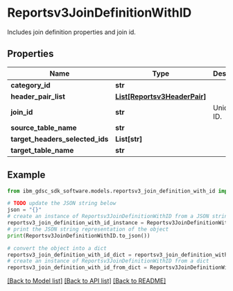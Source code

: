 # Reportsv3JoinDefinitionWithID

Includes join definition properties and join id.

## Properties

Name | Type | Description | Notes
------------ | ------------- | ------------- | -------------
**category_id** | **str** |  | [optional] 
**header_pair_list** | [**List[Reportsv3HeaderPair]**](Reportsv3HeaderPair.md) |  | [optional] 
**join_id** | **str** | Unique join ID. | [optional] 
**source_table_name** | **str** |  | [optional] 
**target_headers_selected_ids** | **List[str]** |  | [optional] 
**target_table_name** | **str** |  | [optional] 

## Example

```python
from ibm_gdsc_sdk_software.models.reportsv3_join_definition_with_id import Reportsv3JoinDefinitionWithID

# TODO update the JSON string below
json = "{}"
# create an instance of Reportsv3JoinDefinitionWithID from a JSON string
reportsv3_join_definition_with_id_instance = Reportsv3JoinDefinitionWithID.from_json(json)
# print the JSON string representation of the object
print(Reportsv3JoinDefinitionWithID.to_json())

# convert the object into a dict
reportsv3_join_definition_with_id_dict = reportsv3_join_definition_with_id_instance.to_dict()
# create an instance of Reportsv3JoinDefinitionWithID from a dict
reportsv3_join_definition_with_id_from_dict = Reportsv3JoinDefinitionWithID.from_dict(reportsv3_join_definition_with_id_dict)
```
[[Back to Model list]](../README.md#documentation-for-models) [[Back to API list]](../README.md#documentation-for-api-endpoints) [[Back to README]](../README.md)


